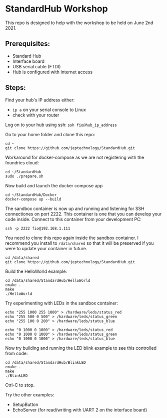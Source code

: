 # StandardHub Workshop

This repo is designed to help with the workshop to be held on June 2nd 2021.

## Prerequisites:

- Standard Hub
- Interface board
- USB serial cable (FTDI)
- Hub is configured with Internet access

## Steps: 

Find your hub's IP address either:
- `ip a` on your serial console to Linux
- check with your router

Log on to your hub using ssh:
`ssh fio@hub_ip_address`

Go to your home folder and clone this repo:
```
cd ~
git clone https://github.com/jeptechnology/StandardHub.git
```

Workaround for docker-compose as we are not registering with the foundries cloud:
```
cd ~/StandardHub
sudo ./prepare.sh
```

Now build and launch the docker compose app 
```
cd ~/StandardHub/Docker
docker-compose up --build
```

The sandbox container is now up and running and listening for SSH connectiones on port 2222.
This container is one that you can develop your code inside.
Connect to this container from your development PC:

```
ssh -p 2222 fio@192.168.1.111
```

You need to clone this repo again inside the sandbox container. I recommend you install to `/data/shared` so that it will be preserved if you were to update your container in future.
```
cd /data/shared
git clone https://github.com/jeptechnology/StandardHub.git
```

Build the HelloWorld example:

```
cd /data/shared/StandardHub/HelloWorld
cmake .
make
./HelloWorld
```

Try experimenting with LEDs in the sandbox container:

```
echo "255 1000 255 1000" > /hardware/leds/status_red
echo "255 500 0 500" > /hardware/leds/status_green
echo "255 100 0 200" > /hardware/leds/status_blue

echo "0 1000 0 1000" > /hardware/leds/status_red
echo "0 1000 0 1000" > /hardware/leds/status_green
echo "0 1000 0 1000" > /hardware/leds/status_blue
```

Now try building and running the LED blink example to see this controlled from code:

```
cd /data/shared/StandardHub/BlinkLED
cmake .
make
./BlinkLED
```

Ctrl-C to stop.

Try the other examples: 

- SetupButton
- EchoServer (for read/writing with UART 2 on the interface board)

